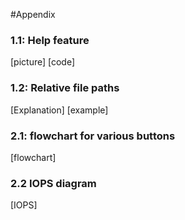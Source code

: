 #Appendix

### 1.1: Help feature
[picture]
[code]

### 1.2: Relative file paths
[Explanation]
[example]

### 2.1: flowchart for various buttons
[flowchart]

### 2.2 IOPS diagram
[IOPS]
